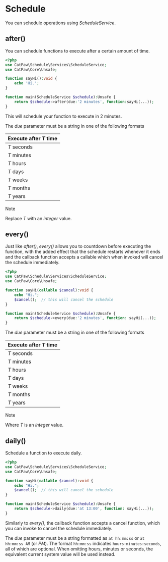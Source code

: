# Schedule

You can schedule operations using _ScheduleService_.

## after()

You can schedule functions to execute after a certain amount of time.

```php
<?php
use CatPaw\Schedule\Services\ScheduleService;
use CatPaw\Core\Unsafe;

function sayHi():void {
    echo 'Hi.';
}

function main(ScheduleService $schedule):Unsafe {
    return $schedule->after(due:'2 minutes', function:sayHi(...));
}
```
This will schedule your function to execute in 2 minutes.

The _due_ parameter must be a string in one of the following formats

| Execute after _T_ time |
|------------------------|
| _T_ seconds            |
| _T_ minutes            |
| _T_ hours              |
| _T_ days               |
| _T_ weeks              |
| _T_ months             |
| _T_ years              |

> [!NOTE]
> Replace _T_ with an _integer_ value.


## every()

Just like _after()_, _every()_ allows you to countdown before executing the function, with the added effect that the schedule restarts whenever it ends and the callback function accepts a callable which when invoked will cancel the schedule immediately.

```php
<?php
use CatPaw\Schedule\Services\ScheduleService;
use CatPaw\Core\Unsafe;

function sayHi(callable $cancel):void {
    echo "Hi.";
    $cancel();  // this will cancel the schedule
}

function main(ScheduleService $schedule):Unsafe {
    return $schedule->every(due:'2 minutes', function: sayHi(...));
}
```

The _due_ parameter must be a string in one of the following formats

| Execute after _T_ time |
|------------------------|
| _T_ seconds            |
| _T_ minutes            |
| _T_ hours              |
| _T_ days               |
| _T_ weeks              |
| _T_ months             |
| _T_ years              |

> [!NOTE]
> Where _T_ is an _integer_ value.



## daily()

Schedule a function to execute daily.

```php
<?php
use CatPaw\Schedule\Services\ScheduleService;
use CatPaw\Core\Unsafe;

function sayHi(callable $cancel):void {
    echo "Hi.";
    $cancel();  // this will cancel the schedule
}

function main(ScheduleService $schedule):Unsafe {
    return $schedule->daily(due:'at 13:00', function: sayHi(...));
}
```

Similarly to _every()_, the callback function accepts a cancel function, which you can invoke to cancel the schedule immediately.

The _due_ parameter must be a string formatted as `at hh:mm:ss` or `at hh:mm:ss AM` (or _PM_).
The format `hh:mm:ss` indicates `hours:minutes:seconds`, all of which are optional.
When omitting hours, minutes or seconds, the equivalent current system value will be used instead.
